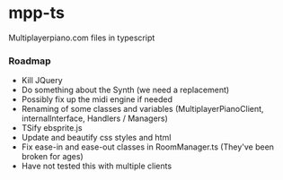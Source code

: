 # mpp-ts

Multiplayerpiano.com files in typescript

### Roadmap
* Kill JQuery
* Do something about the Synth (we need a replacement)
* Possibly fix up the midi engine if needed
* Renaming of some classes and variables (MultiplayerPianoClient, internalInterface, Handlers / Managers)
* TSify ebsprite.js
* Update and beautify css styles and html
* Fix ease-in and ease-out classes in RoomManager.ts (They've been broken for ages)
* Have not tested this with multiple clients